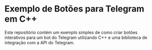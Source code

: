 # Exemplo de Botões para Telegram em C++

Este repositório contém um exemplo simples de como criar botões interativos para um bot do Telegram utilizando C++ e uma biblioteca de integração com a API do Telegram.
